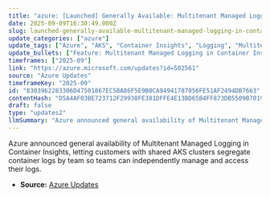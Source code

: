 ```yaml
---
title: "azure: [Launched] Generally Available: Multitenant Managed Logging in Container Insights"
date: 2025-09-09T16:30:49.000Z
slug: launched-generally-available-multitenant-managed-logging-in-container-insights
update_categories: ["azure"]
update_tags: ["Azure", "AKS", "Container Insights", "Logging", "Multitenant", "General Availability"]
update_bullets: ["Feature: Multitenant Managed Logging in Container Insights is now generally available (GA).", "Target: Designed for customers operating shared Azure Kubernetes Service (AKS) clusters.", "Capability: Segregates container logs by team to provide per-team log separation.", "Benefit: Enables teams to independently manage and access their logs, improving operational isolation and access control."]
timeframes: ["2025-09"]
link: "https://azure.microsoft.com/updates?id=502561"
source: "Azure Updates"
timeframeKey: "2025-09"
id: "8303962283306D47501867EC5BA86F5E9B0CA94941787056FE51AF2494DB7663"
contentHash: "D5A4AF03BE723712F29938FE381DFFE4E13BD65B4FF873DB5509B70194BE8A63"
draft: false
type: "updates2"
llmSummary: "Azure announced general availability of Multitenant Managed Logging in Container Insights, letting customers with shared AKS clusters segregate container logs by team so teams can independently manage and access their logs."
---
```


Azure announced general availability of Multitenant Managed Logging in Container Insights, letting customers with shared AKS clusters segregate container logs by team so teams can independently manage and access their logs.

- **Source:** [Azure Updates](https://azure.microsoft.com/updates?id=502561)
